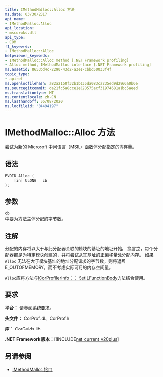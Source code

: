 ```yaml
---
title: IMethodMalloc::Alloc 方法
ms.date: 03/30/2017
api_name:
- IMethodMalloc.Alloc
api_location:
- mscorwks.dll
api_type:
- COM
f1_keywords:
- IMethodMalloc::Alloc
helpviewer_keywords:
- IMethodMalloc::Alloc method [.NET Framework profiling]
- Alloc method, IMethodMalloc interface [.NET Framework profiling]
ms.assetid: 8653bd4c-2290-43d2-a3e1-cbbd50033f4f
topic_type:
- apiref
ms.openlocfilehash: a82a2150f32b1b335da083ca235ed9d2966a0b6e
ms.sourcegitcommit: da21fc5a8cce1e028575acf31974681a1bc5aeed
ms.translationtype: MT
ms.contentlocale: zh-CN
ms.lasthandoff: 06/08/2020
ms.locfileid: "84494197"
---
```

# <a name="imethodmallocalloc-method"></a>IMethodMalloc::Alloc 方法

尝试为新的 Microsoft 中间语言（MSIL）函数体分配指定的内存量。

## <a name="syntax"></a>语法

```cpp
PVOID Alloc (
    [in] ULONG   cb
);
```

## <a name="parameters"></a>参数

`cb`\
中要为方法主体分配的字节数。

## <a name="remarks"></a>注解

 分配的内存将以大于与此分配器关联的模块的基址的地址开始。 换言之，每个分配器都是为特定模块创建的，并将尝试从其基址的正偏移量处分配内存。 如果 `Alloc` 无法在大于模块基址的地址分配请求的字节数，则将返回 E_OUTOFMEMORY，而不考虑实际可用的内存空间量。

 `Alloc`应将方法与[ICorProfilerInfo：： SetILFunctionBody](icorprofilerinfo-setilfunctionbody-method.md)方法结合使用。

## <a name="requirements"></a>要求
 **平台：** 请参阅[系统要求](../../get-started/system-requirements.md)。

 **头文件：** CorProf.idl、CorProf.h

 **库：** CorGuids.lib

 **.NET Framework 版本：**[!INCLUDE[net_current_v20plus](../../../../includes/net-current-v20plus-md.md)]

## <a name="see-also"></a>另请参阅

- [IMethodMalloc 接口](imethodmalloc-interface.md)
